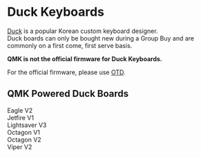 # Duck Keyboards

[Duck](http://duck0113.tistory.com/) is a popular Korean custom keyboard designer.  
Duck boards can only be bought new during a Group Buy and are commonly on a first come, first serve basis. 

**QMK is not the official firmware for Duck Keyboards.** 

For the official firmware, please use [OTD](http://kbdlab.co.kr/index.php?document_srl=100301&mid=board_sw).

## QMK Powered Duck Boards
Eagle V2  
Jetfire V1  
Lightsaver V3  
Octagon V1  
Octagon V2  
Viper V2  